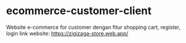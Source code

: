 # ecommerce-customer-client

Website e-commerce for customer dengan fitur shopping cart, register, login
link website: https://zigizaga-store.web.app/
